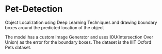 # Pet-Detection
Object Localization using Deep Learning Techniques and drawing boundary boxes around the predicted location of the object

The model has a custom Image Generator and uses IOU(Intersection Over Union) as the error for the boundary boxes. The dataset is the IIIT Oxford Pets dataset.
